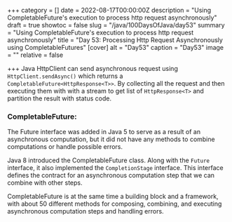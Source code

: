+++
category = []
date = 2022-08-17T00:00:00Z
description = "Using CompletableFuture's execution to process http request asynchronously"
draft = true
showtoc = false
slug = "/java/100DaysOfJava/day53"
summary = "Using CompletableFuture's execution to process http request asynchronously"
title = "Day 53: Processing Http Request Asynchronously using CompletableFutures"
[cover]
alt = "Day53"
caption = "Day53"
image = ""
relative = false

+++
Java HttpClient can send asynchronous request using `HttpClient.sendAsync()` which returns a `CompletableFuture<HttpResponse<T>>`. By collecting all the request and then executing them with with a stream to get list of `HttpResponse<T>` and partition the result with status code. 


### CompletableFuture:



The Future interface was added in Java 5 to serve as a result of an asynchronous computation, but it did not have any methods to combine computations or handle possible errors.

Java 8 introduced the CompletableFuture class. Along with the `Future` interface, it also implemented the `CompletionStage` interface. This interface defines the contract for an asynchronous computation step that we can combine with other steps.

CompletableFuture is at the same time a building block and a framework, with about 50 different methods for composing, combining, and executing asynchronous computation steps and handling errors.

